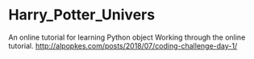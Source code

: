 # Harry_Potter_Univers
An online tutorial for learning Python object 
Working through the online tutorial.
http://alpopkes.com/posts/2018/07/coding-challenge-day-1/
